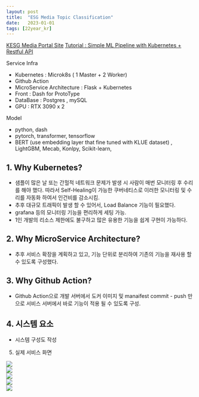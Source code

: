 ```yaml
---
layout: post
title:  "ESG Media Topic Classification"
date:   2023-01-01
tags: [22year_kr]
---
```


[KESG Media Portal Site]()
[Tutorial : Simple ML Pipeline with Kubernetes + Restful API ]()

Service Infra
- Kubernetes : Microk8s ( 1 Master + 2 Worker)
- Github Action 
- MicroService Architecture : Flask + Kubernetes
- Front : Dash for ProtoType
- DataBase : Postgres , mySQL
- GPU : RTX 3090 x 2 

Model 
- python, dash
- pytorch, transformer, tensorflow
- BERT (use embedding layer that fine tuned with KLUE dataset) , LightGBM, Mecab, Konlpy, Scikit-learn,


## 1. Why Kubernetes? 
- 샘플이 많은 날 또는 간헐적 네트워크 문제가 발생 시 사람이 매번 모니터링 후 수리를 해야 했다. 
따라서 Self-Healing이 가능한 쿠버네티스로 이러한 모니터링 및 수리를 자동화 하여서 인건비를 감소시킴. 
- 추후 대규모 트래픽이 발생 할 수 있어서, Load Balance 기능이 필요했다. 
- grafana 등의 모니터링 기능을 편리하게 세팅 가능.
- 1인 개발의 리소스 제한에도 불구하고 많은 유용한 기능을 쉽게 구현이 가능하다. 

## 2. Why MicroService Architecture?
- 추후 서비스 확장을 계획하고 있고, 기능 단위로 분리하여 기존의 기능을 재사용 할 수 있도록 구성했다.

## 3. Why Github Action?
- Github Action으로 개발 서버에서 도커 이미지 및 manaifest commit - push 만으로 서비스 서버에서 바로 기능이 적용 될 수 있도록 구성. 

 

## 4. 시스템 요소 
- 시스템 구성도 작성 






5. 실제 서비스 화면 

![](../assets/esg_mdedia/webpage/한국ESG연구소.png)
</br>
![](../assets/esg_mdedia/webpage/한국ESG연구소_이슈종합분석.png)
</br>
![](../assets/esg_mdedia/webpage/한국ESG연구소_기업모니터링.png)
</br>
![](../assets/esg_mdedia/webpage/한국ESG연구소_데이터센터.png)
</br>
![](../assets/esg_mdedia/webpage/한국ESG연구소_기업뉴스조회.png)







